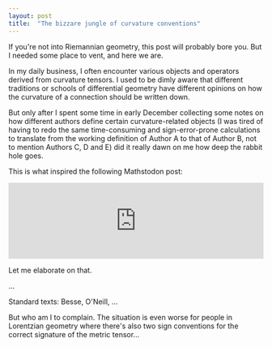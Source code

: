 ```yaml
---
layout: post
title:  "The bizzare jungle of curvature conventions"
---
```

If you're not into Riemannian geometry, this post will probably bore you. But I needed some place to vent, and here we are.

In my daily business, I often encounter various objects and operators derived from curvature tensors. I used to be dimly aware that different traditions or schools of differential geometry have different opinions on how the curvature of a connection should be written down.

But only after I spent some time in early December collecting some notes on how different authors define certain curvature-related objects (I was tired of having to redo the same time-consuming and sign-error-prone calculations to translate from the working definition of Author A to that of Author B, not to mention Authors C, D and E) did it really dawn on me how deep the rabbit hole goes.

This is what inspired the following Mathstodon post:
<iframe src="https://mathstodon.xyz/@pschwahn/111574803761132364/embed" class="mastodon-embed" style="max-width: 100%; border: 0" width="1000" allowfullscreen="allowfullscreen"></iframe><script src="https://mathstodon.xyz/embed.js" async="async"></script>

Let me elaborate on that.

...

Standard texts: Besse, O'Neill, ...

But who am I to complain. The situation is even worse for people in Lorentzian geometry where there's also two sign conventions for the correct signature of the metric tensor...